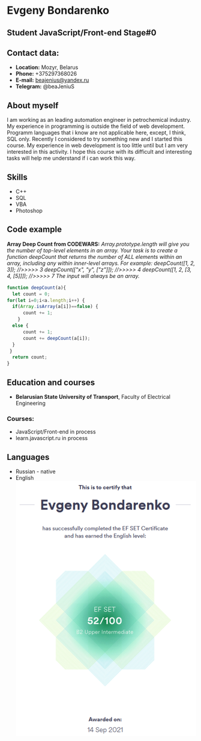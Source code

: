 # Evgeny Bondarenko

## Student JavaScript/Front-end Stage#0

## Contact data:
* **Location:** Mozyr, Belarus
* **Phone:** +375297368026
* **E-mail:** beajenius@yandex.ru
* **Telegram:** @beaJeniuS

## About myself
I am working as an leading automation engineer in petrochemical industry. 
My experience in programming is outside the field of web development. Programm
languages that i know are not applicable here, except, I think, SQL only. Recently I 
considered to try something new and I started this course. My experience in web 
development is too little until but I am very interested in this activity. I hope this 
course with its difficult and interesting tasks will help me understand if i can work this way.

## Skills
* C++
* SQL
* VBA
* Photoshop

## Code example
**Array Deep Count from CODEWARS:**
*Array.prototype.length will give you the number of top-level elements in an array.
Your task is to create a function deepCount that returns the number of ALL elements 
within an array, including any within inner-level arrays.
For example:  deepCount([1, 2, 3]); //>>>>> 3
              deepCount(["x", "y", ["z"]]); //>>>>> 4
              deepCount([1, 2, [3, 4, [5]]]); //>>>>> 7
The input will always be an array.*

```javascript
function deepCount(a){
  let count = 0;
for(let i=0;i<a.length;i++) {
  if(Array.isArray(a[i])==false) {
      count += 1;
    }
  else {
      count += 1;
      count += deepCount(a[i]);
  }
 }
  return count;
}
```
## Education and courses
* **Belarusian State University of Transport**, Faculty of Electrical Engineering
### **Courses:**
* JavaScript/Front-end in process
* learn.javascript.ru in process

## Languages
* Russian - native
* English  
![Certificate](/images/EF-SET-Certificate.png)